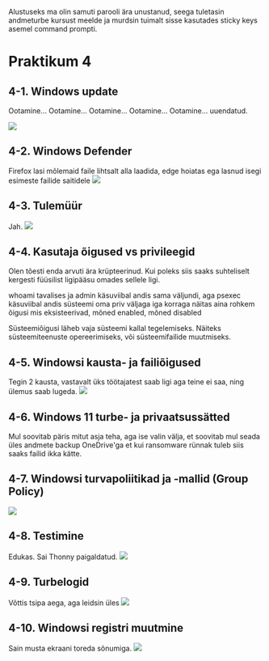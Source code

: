 Alustuseks ma olin samuti parooli ära unustanud, seega tuletasin andmeturbe kursust meelde ja murdsin tuimalt sisse kasutades sticky keys asemel command prompti.

# Praktikum 4
## 4-1. Windows update
Ootamine...
Ootamine...
Ootamine...
Ootamine...
Ootamine...
uuendatud.

![](yl4_4-1.png)

## 4-2. Windows Defender
Firefox lasi mõlemaid faile lihtsalt alla laadida, edge hoiatas ega lasnud isegi esimeste failide saitidele
![](yl4_4-2.png)

## 4-3. Tulemüür
Jah.
![](yl4_4-3.png)

## 4-4. Kasutaja õigused vs privileegid
Olen tõesti enda arvuti ära krüpteerinud. Kui poleks siis saaks suhteliselt kergesti füüsilist ligipääsu omades sellele ligi.

whoami tavalises ja admin käsuviibal andis sama väljundi, aga psexec käsuviibal andis süsteemi oma
priv väljaga iga korraga näitas aina rohkem õigusi mis eksisteerivad, mõned enabled, mõned disabled

Süsteemiõigusi läheb vaja süsteemi kallal tegelemiseks. Näiteks süsteemiteenuste opereerimiseks, või süsteemifailide muutmiseks.

## 4-5. Windowsi kausta- ja failiõigused
Tegin 2 kausta, vastavalt üks töötajatest saab ligi aga teine ei saa, ning ülemus saab lugeda.
![](yl4_4-5.png)

## 4-6. Windows 11 turbe- ja privaatsussätted
Mul soovitab päris mitut asja teha, aga ise valin välja, et soovitab mul seada üles andmete backup OneDrive'ga et kui ransomware rünnak tuleb siis saaks failid ikka kätte.

## 4-7. Windowsi turvapoliitikad ja -mallid (Group Policy)
![](yl4_4-7.png)

## 4-8. Testimine
Edukas. Sai Thonny paigaldatud.
![](yl4_4-8.png)

## 4-9. Turbelogid
Võttis tsipa aega, aga leidsin üles
![](yl4_4-9.png)

## 4-10. Windowsi registri muutmine
Sain musta ekraani toreda sõnumiga.
![](yl4_4-10.png)

